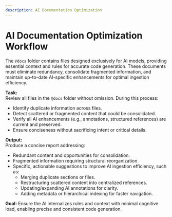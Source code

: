 ```yaml
---
description: AI Documentation Optimization
---
```


# AI Documentation Optimization Workflow  

The `@docs` folder contains files designed exclusively for AI models, providing essential context and rules for accurate code generation. These documents must eliminate redundancy, consolidate fragmented information, and maintain up-to-date AI-specific enhancements for optimal ingestion efficiency.  

**Task:**  
Review all files in the `@docs` folder without omission. During this process:  
- Identify duplicate information across files.  
- Detect scattered or fragmented content that could be consolidated.  
- Verify all AI enhancements (e.g., annotations, structured references) are current and preserved.  
- Ensure conciseness without sacrificing intent or critical details.  

**Output:**  
Produce a concise report addressing:  
- Redundant content and opportunities for consolidation.  
- Fragmented information requiring structural reorganization.  
- Specific, actionable suggestions to improve AI ingestion efficiency, such as:  
  - Merging duplicate sections or files.  
  - Restructuring scattered content into centralized references.  
  - Updating/expanding AI annotations for clarity.  
  - Adding metadata or hierarchical indexing for faster navigation.  

**Goal:** Ensure the AI internalizes rules and context with minimal cognitive load, enabling precise and consistent code generation.